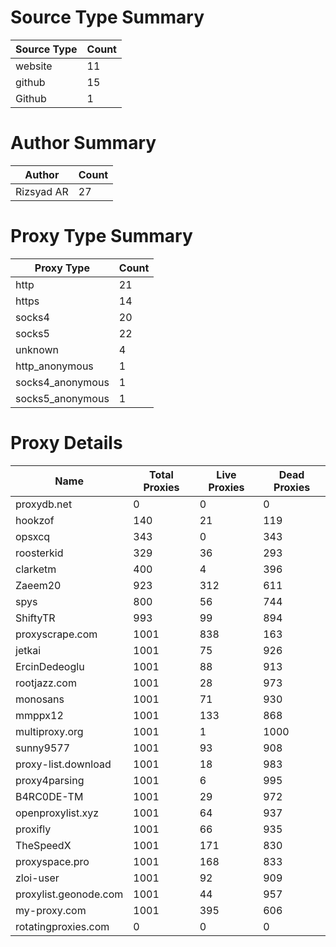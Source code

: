 # Source Type Summary

| Source Type | Count |
|-------------|-------|
| website | 11 |
| github | 15 |
| Github | 1 |


# Author Summary

| Author | Count |
|--------|-------|
| Rizsyad AR | 27 |


# Proxy Type Summary

| Proxy Type | Count |
|------------|-------|
| http | 21 |
| https | 14 |
| socks4 | 20 |
| socks5 | 22 |
| unknown | 4 |
| http_anonymous | 1 |
| socks4_anonymous | 1 |
| socks5_anonymous | 1 |


# Proxy Details

| Name | Total Proxies | Live Proxies | Dead Proxies |
|------|---------------|--------------|---------------|
| proxydb.net | 0 | 0 | 0 |
| hookzof | 140 | 21 | 119 |
| opsxcq | 343 | 0 | 343 |
| roosterkid | 329 | 36 | 293 |
| clarketm | 400 | 4 | 396 |
| Zaeem20 | 923 | 312 | 611 |
| spys | 800 | 56 | 744 |
| ShiftyTR | 993 | 99 | 894 |
| proxyscrape.com | 1001 | 838 | 163 |
| jetkai | 1001 | 75 | 926 |
| ErcinDedeoglu | 1001 | 88 | 913 |
| rootjazz.com | 1001 | 28 | 973 |
| monosans | 1001 | 71 | 930 |
| mmppx12 | 1001 | 133 | 868 |
| multiproxy.org | 1001 | 1 | 1000 |
| sunny9577 | 1001 | 93 | 908 |
| proxy-list.download | 1001 | 18 | 983 |
| proxy4parsing | 1001 | 6 | 995 |
| B4RC0DE-TM | 1001 | 29 | 972 |
| openproxylist.xyz | 1001 | 64 | 937 |
| proxifly | 1001 | 66 | 935 |
| TheSpeedX | 1001 | 171 | 830 |
| proxyspace.pro | 1001 | 168 | 833 |
| zloi-user | 1001 | 92 | 909 |
| proxylist.geonode.com | 1001 | 44 | 957 |
| my-proxy.com | 1001 | 395 | 606 |
| rotatingproxies.com | 0 | 0 | 0 |
